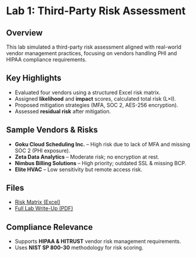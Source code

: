 # Lab 1: Third-Party Risk Assessment

## Overview
This lab simulated a third-party risk assessment aligned with real-world vendor management practices, focusing on vendors handling PHI and HIPAA compliance requirements.

## Key Highlights
- Evaluated four vendors using a structured Excel risk matrix.
- Assigned **likelihood** and **impact** scores, calculated total risk (L×I).
- Proposed mitigation strategies (MFA, SOC 2, AES-256 encryption).
- Assessed **residual risk** after mitigation.

## Sample Vendors & Risks
- **Goku Cloud Scheduling Inc.** – High risk due to lack of MFA and missing SOC 2 (PHI exposure).
- **Zeta Data Analytics** – Moderate risk; no encryption at rest.
- **Nimbus Billing Solutions** – High priority; outdated SSL & missing BCP.
- **Elite HVAC** – Low sensitivity but remote access risk.

## Files
- [Risk Matrix (Excel)](./Third_Party_Risk_Assessment_Lab.pdf)
- [Full Lab Write-Up (PDF)](./Third_Party_Risk_Assessment_Write-up.pdf)

## Compliance Relevance
- Supports **HIPAA & HITRUST** vendor risk management requirements.
- Uses **NIST SP 800-30** methodology for risk scoring.
